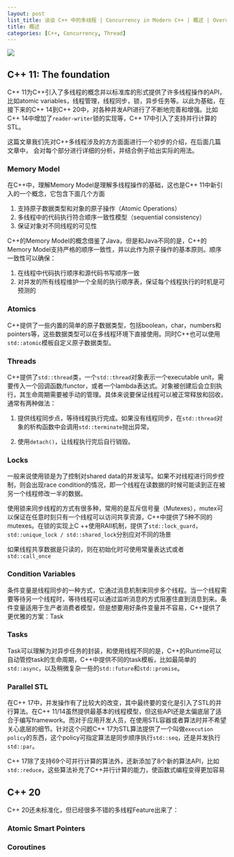 ```yaml
---
layout: post
list_title: 谈谈 C++ 中的多线程 | Concurrency in Modern C++ | 概述 | Overview
title: 概述 
categories: [C++, Concurrency, Thread]
---
```


<img src="{{site.baseurl}}/assets/images/2016/01/cpp-con.png" class="md-img-center">


## C++ 11: The foundation

C++ 11为C++引入了多线程的概念并以标准库的形式提供了许多线程操作的API，比如atomic variables，线程管理，线程同步，锁，异步任务等。以此为基础，在接下来的C++ 14到C++ 20中，对各种并发API进行了不断地完善和增强。比如C++ 14中增加了`reader-writer`锁的实现等，C++ 17中引入了支持并行计算的STL。

这篇文章我们先对C++多线程涉及的方方面面进行一个初步的介绍，在后面几篇文章中， 会对每个部分进行详细的分析，并结合例子给出实际的用法。

### Memory Model

在C++中，理解Memory Model是理解多线程操作的基础，这也是C++ 11中新引入的一个概念，它包含下面几个方面

1. 支持原子数据类型和对象的原子操作（Atomic Operations）
2. 多线程中的代码执行符合顺序一致性模型（sequential consistency）
3. 保证对象对不同线程的可见性

C++的Memory Model的概念借鉴了Java，但是和Java不同的是，C++的Memory Model支持严格的顺序一致性，并以此作为原子操作的基本原则。顺序一致性可以确保：

1. 在线程中代码执行顺序和源代码书写顺序一致
2. 对并发的所有线程维护一个全局的执行顺序表，保证每个线程执行的时机是可预测的

### Atomics

C++提供了一些内置的简单的原子数据类型，包括boolean，char，numbers和pointers等，这些数据类型可以在多线程环境下直接使用。同时C++也可以使用`std::atomic`模板自定义原子数据类型。

### Threads

C++提供了`std::thread`类，一个`std::thread`对象表示一个executable unit，需要传入一个回调函数/functor，或者一个lambda表达式。对象被创建后会立刻执行，其生命周期需要被手动的管理。具体来说要保证线程可以被正常释放和回收，通常有两种做法：

1. 提供线程同步点，等待线程执行完成。如果没有线程同步，在`std::thread`对象的析构函数中会调用`std::terminate`抛出异常。

2. 使用`detach()`，让线程执行完后自行销毁。

### Locks

一般来说使用锁是为了控制对shared data的并发读写。如果不对线程进行同步控制，则会出现race condition的情况，即一个线程在读数据的时候可能读到正在被另一个线程修改一半的数据。

使用锁来同步线程的方式有很多种，常用的是互斥信号量（Mutexes），mutex可以保证在任意时刻只有一个线程可以访问共享资源，C++中提供了5种不同的mutexes。在锁的实现上C
++使用RAII机制，提供了`std::lock_guard`，`std::unique_lock / std::shared_lock`分别应对不同的场景

如果线程共享数据是只读的，则在初始化时可使用常量表达式或者`std::call_once`

### Condition Variables

条件变量是线程同步的一种方式，它通过消息机制来同步多个线程。当一个线程需要等待另一个线程时，等待线程可以通过监听消息的方式阻塞住直到消息到来。条件变量适用于生产者消费者模型，但是想要用好条件变量并不容易，C++提供了更优雅的方案：Task

### Tasks

Task可以理解为对异步任务的封装，和使用线程不同的是，C++的Runtime可以自动管控task的生命周期，C++中提供不同的task模板，比如最简单的`std::async`，以及稍微复杂一些的`std::future`和`std::promise`。

### Parallel STL

在C++ 17中，并发操作有了比较大的改变，其中最终要的变化是引入了STL的并行算法。在C++ 11/14虽然提供最基本的线程模型，但这些API还是太偏底层了适合于编写framework。而对于应用开发人员，在使用STL容器或者算法时并不希望关心底层的细节。针对这个问题C++ 17为STL算法提供了一个叫做`execution policy`的东西，这个policy可指定算法是同步顺序执行`std::seq`，还是并发执行`std::par`。

C++ 17除了支持69个可并行计算的算法外，还新添加了8个新的算法API，比如`std::reduce`，这些算法补充了C++并行计算的能力，使函数式编程变得更加容易

## C++ 20

C++ 20还未标准化，但已经很多不错的多线程Feature出来了：

### Atomic Smart Pointers



### Coroutines

